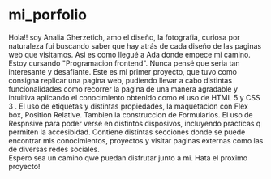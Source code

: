 # mi_porfolio
Hola!! soy Analia Gherzetich, amo el diseño, la fotografia, curiosa por naturaleza fui buscando saber que hay atrás de cada diseño de las paginas web que visitamos. Asi es como llegué a Ada donde empece mi camino. Estoy cursando "Programacion frontend". Nunca pensé que seria tan interesante y desafiante. Este es mi primer proyecto, que tuvo como consigna replicar una pagina web, pudiendo llevar a cabo distintas funcionalidades como recorrer la pagina de una manera agradable y intuitiva aplicando el conocimiento obtenido como el uso de HTML 5 y CSS 3 . El uso de etiquetas y distintas propiedades,  la maquetacion con Flex box, Position Relative. Tambien la construccion de Formularios. El uso de Respnsive para poder verse en distintos disposivos, incluyendo practicas q permiten la accesibidad. Contiene distintas secciones donde se puede encontrar mis conocimientos, proyectos y visitar paginas externas como las de diversas redes sociales.  
Espero sea un camino qwe puedan disfrutar junto a mi. Hata el proximo proyecto!
